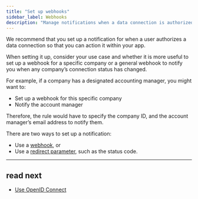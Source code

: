 ```yaml
---
title: "Set up webhooks"
sidebar_label: Webhooks
description: "Manage notifications when a data connection is authorized"
---
```


We recommend that you set up a notification for when a user authorizes a data connection so that you can action it within your app.

When setting it up, consider your use case and whether it is more useful to set up a webhook for a specific company or a general webhook to notify you when any company’s connection status has changed.

For example, if a company has a designated accounting manager, you might want to:

- Set up a webhook for this specific company
- Notify the account manager

Therefore, the rule would have to specify the company ID, and the account manager’s email address to notify them.

There are two ways to set up a notification:

- Use a [webhook](/using-the-api/webhooks/core-rules-create), or
- Use a [redirect parameter](/auth-flow/customize/set-up-redirects#redirect-with-reserved-query-parameters), such as the status code.

---

## read next

- [Use OpenID Connect](/auth-flow/customize/use-openid-connect)
